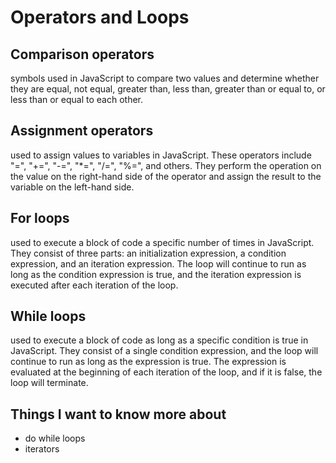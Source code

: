 # Operators and Loops
## Comparison operators 

symbols used in JavaScript to compare two values and determine whether they are equal, not equal, greater than, less than, greater than or equal to, or less than or equal to each other.

## Assignment operators 

used to assign values to variables in JavaScript. These operators include "=", "+=", "-=", "*=", "/=", "%=", and others. They perform the operation on the value on the right-hand side of the operator and assign the result to the variable on the left-hand side.

## For loops 

used to execute a block of code a specific number of times in JavaScript. They consist of three parts: an initialization expression, a condition expression, and an iteration expression. The loop will continue to run as long as the condition expression is true, and the iteration expression is executed after each iteration of the loop.

## While loops 

used to execute a block of code as long as a specific condition is true in JavaScript. They consist of a single condition expression, and the loop will continue to run as long as the expression is true. The expression is evaluated at the beginning of each iteration of the loop, and if it is false, the loop will terminate.

## Things I want to know more about 

* do while loops
* iterators 